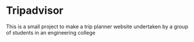 # Tripadvisor
This is a small project to make a trip planner website undertaken by a group of students in an engineering college
